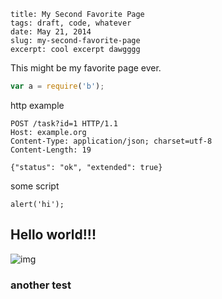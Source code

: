 ```
title: My Second Favorite Page
tags: draft, code, whatever
date: May 21, 2014
slug: my-second-favorite-page
excerpt: cool excerpt dawgggg
```

This might be my favorite page ever.

```js
var a = require('b');
```

http example

```
POST /task?id=1 HTTP/1.1
Host: example.org
Content-Type: application/json; charset=utf-8
Content-Length: 19

{"status": "ok", "extended": true}
```

some script

```script
alert('hi');
```

## Hello world!!!

![img](https://i.cloudup.com/23g9NsxSV0.png)

### another test
